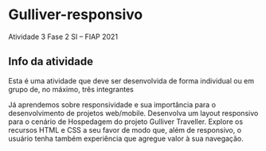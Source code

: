 # Gulliver-responsivo
 Atividade 3 Fase 2 SI – FIAP 2021

## Info da atividade
Esta é uma atividade que deve ser desenvolvida de forma individual ou em grupo de, no máximo, três integrantes

Já aprendemos sobre responsividade e sua importância para o desenvolvimento de projetos web/mobile. Desenvolva um layout responsivo
 para o cenário de Hospedagem do projeto Gulliver Traveller. Explore os 
recursos HTML e CSS a seu favor de modo que, além de responsivo, o 
usuário tenha também experiência que agregue valor à sua navegação.